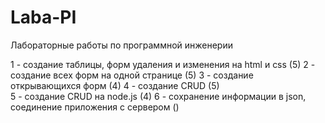 # Laba-PI
Лабораторные работы по программной инженерии

1 - создание таблицы, форм удаления и изменения на html и css (5)
2 - создание всех форм на одной странице (5)
3 - создание открывающихся форм (4)
4 - создание CRUD (5)  
5 - создание CRUD на node.js (4)
6 - сохранение информации в json, соединение приложения с сервером ()
